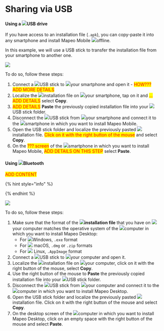 # Sharing via USB

#### Using a ![](<../../../.gitbook/assets/USB stick memory>)USB drive

If you have access to an installation file (`.apk`), you can copy-paste it into any smartphone and install Mapeo Mobile ![](<../../../.gitbook/assets/no internet connection>)offline.&#x20;

In this example, we will use a USB stick to transfer the installation file from your smartphone to another one.&#x20;

![](<../../../.gitbook/assets/USB share APK among smartphones>)

To do so, follow these steps:

1. Connect a ![](<../../../.gitbook/assets/USB stick memory>)USB stick to ![](../../../.gitbook/assets/smartphone)your smartphone and open it - <mark style="color:red;">HOW??? ADD MORE DETAILS</mark>
2. Localize the ![](<../../../.gitbook/assets/image (2).png>)installation file on ![](../../../.gitbook/assets/smartphone)your smartphone, tap on it and <mark style="color:red;">... ADD DETAILS</mark> select **Copy**.
3. <mark style="color:red;">ADD DETAILS</mark> **Paste** the previously copied installation file into your ![](<../../../.gitbook/assets/USB stick memory>)USB stick folder.
4. Disconnect the ![](<../../../.gitbook/assets/USB stick memory>)USB stick from ![](../../../.gitbook/assets/smartphone)your smartphone and connect it to the ![](<../../../.gitbook/assets/smartphone blue>)smartphone in which you want to install Mapeo Mobile.&#x20;
5. Open the USB stick folder and localize the previously pasted ![](<../../../.gitbook/assets/image (2).png>)installation file. <mark style="color:red;">Click on it with the right button of the mouse</mark> and select **Copy**.
6. On the <mark style="color:red;">??? screen</mark> of the ![](<../../../.gitbook/assets/smartphone blue>)smartphone in which you want to install Mapeo Mobile, <mark style="color:red;">ADD DETAILS ON THIS STEP</mark> select **Paste**.

#### Using ![](../../../.gitbook/assets/Bluetooth)Bluetooth

<mark style="color:red;">ADD CONTENT</mark>

<mark style="color:red;"></mark>

<mark style="color:red;"></mark>

<mark style="color:red;"></mark>

{% hint style="info" %}

{% endhint %}

![](<../../../.gitbook/assets/image (8) (1).png>)

To do so, follow these steps:

1. Make sure that the format of the ![](<../../../.gitbook/assets/image (2).png>)**installation file** that you have on ![](<../../../.gitbook/assets/image (6) (1).png>)your computer matches the operative system of the ![](<../../../.gitbook/assets/image (1) (1).png>)computer in which you want to install Mapeo Desktop:
   * For ![](broken-reference)Windows, `.exe` format&#x20;
   * For ![](broken-reference) macOS, `.dmg` or `.zip` formats
   * For ![](broken-reference) Linux, `.AppImage` format
2. Connect a ![](<../../../.gitbook/assets/USB stick memory>)USB stick to ![](<../../../.gitbook/assets/image (6) (1).png>)your computer and open it.&#x20;
3. Localize the ![](<../../../.gitbook/assets/image (2).png>)installation file on ![](<../../../.gitbook/assets/image (6) (1).png>)your computer, click on it with the right button of the mouse, select **Copy**.
4. Use the right button of the mouse to **Paste** the previously copied installation file into your ![](<../../../.gitbook/assets/USB stick memory>)USB stick folder.
5. Disconnect the ![](<../../../.gitbook/assets/USB stick memory>)USB stick from ![](<../../../.gitbook/assets/image (6) (1).png>)your computer and connect it to the ![](<../../../.gitbook/assets/image (1) (1).png>)computer in which you want to install Mapeo Desktop.&#x20;
6. Open the USB stick folder and localize the previously pasted ![](<../../../.gitbook/assets/image (2).png>)installation file. Click on it with the right button of the mouse and select **Copy**.
7. On the desktop screen of the ![](<../../../.gitbook/assets/image (1) (1).png>)computer in which you want to install Mapeo Desktop, click on an empty space with the right button of the mouse and select **Paste**.
